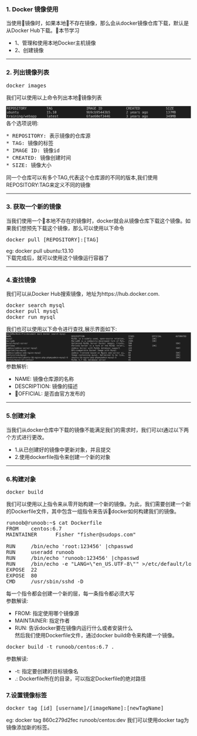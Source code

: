 ### 1. Docker 镜像使用
当使用镜像时，如果本地不存在镜像，那么会从docker镜像仓库下载，默认是从Docker Hub下载。本节学习
* 1、管理和使用本地Docker主机镜像
* 2、创建镜像

---
### 2. 列出镜像列表
<pre>
docker images
</pre>
我们可以使用以上命令列出本地镜像列表  

![本地镜像列表](images/docker-images.jpg)
各个选项说明:  
<pre>
* REPOSITORY: 表示镜像的仓库源
* TAG: 镜像的标签
* IMAGE ID: 镜像id
* CREATED: 镜像创建时间
* SIZE: 镜像大小  
</pre>
同一个仓库可以有多个TAG,代表这个仓库源的不同的版本,我们使用REPOSITORY:TAG来定义不同的镜像 

---
### 3. 获取一个新的镜像 
当我们使用一个本地不存在的镜像时，docker就会从镜像仓库下载这个镜像。如果我们想预先下载这个镜像，那么可以使用以下命令
<pre>
docker pull [REPOSITORY]:[TAG]
</pre>  
eg: docker pull ubuntu:13.10  
下载完成后，就可以使用这个镜像运行容器了  

---
### 4.查找镜像  
我们可以从Docker Hub搜索镜像，地址为https://hub.docker.com.  
<pre>
docker search mysql
docker pull mysql
docker run mysql
</pre>
我们也可以使用以下命令进行查找,展示界面如下:
![docker-搜索](images/docker-search.jpg)
参数解析:
* NAME: 镜像仓库源的名称  
* DESCRIPTION: 镜像的描述  
* OFFICIAL: 是否由官方发布的  

---
### 5.创建对象  
当我们从docker仓库中下载的镜像不能满足我们的需求时，我们可以t通过以下两个方式进行更改。
* 1.从已创建好的镜像中更新对象，并且提交  
* 2.使用dockerfile指令来创建一个新的对象  

--- 
### 6.构建对象  
<pre>
docker build
</pre>
我们可以使用以上指令来从零开始构建一个新的镜像。为此，我们需要创建一个新的Dockerfile文件，其中包含一组指令来告诉docker如何构建我们的镜像。
<pre>
runoob@runoob:~$ cat Dockerfile 
FROM    centos:6.7
MAINTAINER      Fisher "fisher@sudops.com"

RUN     /bin/echo 'root:123456' |chpasswd
RUN     useradd runoob
RUN     /bin/echo 'runoob:123456' |chpasswd
RUN     /bin/echo -e "LANG=\"en_US.UTF-8\"" >/etc/default/local
EXPOSE  22
EXPOSE  80
CMD     /usr/sbin/sshd -D
</pre>
每一个指令都会创建一个新的层，每一条指令都必须大写  
参数解读:  
* FROM: 指定使用哪个镜像源
* MAINTAINER: 指定作者
* RUN: 告诉docker要在镜像内运行什么或者安装什么  
然后我们使用Dockerfile文件，通过docker build命令来构建一个镜像。
<pre>
docker build -t runoob/centos:6.7 .
</pre>
参数解读:
* -t: 指定要创建的目标镜像名
* .: Dockerfile所在的目录，可以指定Dockerfile的绝对路径
  
### 7.设置镜像标签
<pre>
docker tag [id] [username]/[imageName]:[newTagName]
</pre>
eg: docker tag 860c279d2fec runoob/centos:dev
我们可以使用docker tag为镜像添加新的标签。

